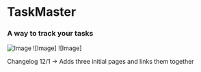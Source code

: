 # TaskMaster
### A way to track your tasks

![Image](../app/screenshots_2./img.png)
![Image]
![Image]

Changelog
12/1 -> Adds three initial pages and links them together
